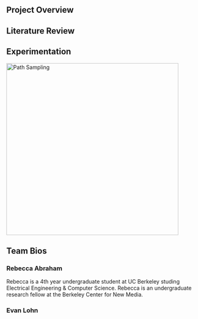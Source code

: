 ## Project Overview

## Literature Review

## Experimentation
<img src="media/pathsampling_2_1_1.gif" alt="Path Sampling"
	width="450"/>

## Team Bios
### Rebecca Abraham
Rebecca is a 4th year undergraduate student at UC Berkeley studing Electrical Engineering & Computer Science. Rebecca is an undergraduate research fellow at the Berkeley Center for New Media.

### Evan Lohn


